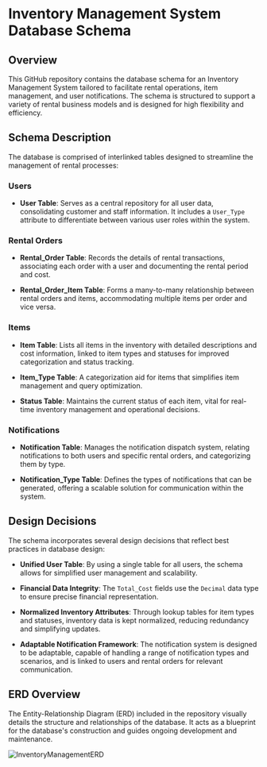 # Inventory Management System Database Schema

## Overview

This GitHub repository contains the database schema for an Inventory Management System tailored to facilitate rental operations, item management, and user notifications. The schema is structured to support a variety of rental business models and is designed for high flexibility and efficiency.

## Schema Description

The database is comprised of interlinked tables designed to streamline the management of rental processes:

### Users
- **User Table**: Serves as a central repository for all user data, consolidating customer and staff information. It includes a `User_Type` attribute to differentiate between various user roles within the system.

### Rental Orders
- **Rental_Order Table**: Records the details of rental transactions, associating each order with a user and documenting the rental period and cost.

- **Rental_Order_Item Table**: Forms a many-to-many relationship between rental orders and items, accommodating multiple items per order and vice versa.

### Items
- **Item Table**: Lists all items in the inventory with detailed descriptions and cost information, linked to item types and statuses for improved categorization and status tracking.

- **Item_Type Table**: A categorization aid for items that simplifies item management and query optimization.

- **Status Table**: Maintains the current status of each item, vital for real-time inventory management and operational decisions.

### Notifications
- **Notification Table**: Manages the notification dispatch system, relating notifications to both users and specific rental orders, and categorizing them by type.

- **Notification_Type Table**: Defines the types of notifications that can be generated, offering a scalable solution for communication within the system.

## Design Decisions

The schema incorporates several design decisions that reflect best practices in database design:

- **Unified User Table**: By using a single table for all users, the schema allows for simplified user management and scalability.

- **Financial Data Integrity**: The `Total_Cost` fields use the `Decimal` data type to ensure precise financial representation.

- **Normalized Inventory Attributes**: Through lookup tables for item types and statuses, inventory data is kept normalized, reducing redundancy and simplifying updates.

- **Adaptable Notification Framework**: The notification system is designed to be adaptable, capable of handling a range of notification types and scenarios, and is linked to users and rental orders for relevant communication.

## ERD Overview

The Entity-Relationship Diagram (ERD) included in the repository visually details the structure and relationships of the database. It acts as a blueprint for the database's construction and guides ongoing development and maintenance.



![InventoryManagementERD](https://github.com/MikeProduce/InventoryMGMT-.NET-/assets/89554725/b5868d9a-cf21-4017-8c47-d90fe02e5170)

